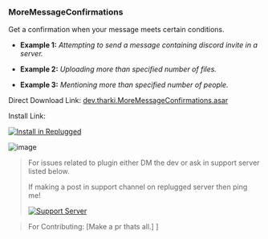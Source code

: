 ### MoreMessageConfirmations

Get a confirmation when your message meets certain conditions.

- **Example 1:** *Attempting to send a message containing discord invite in a server.*

- **Example 2:** *Uploading more than specified number of files.*

- **Example 3:** *Mentioning more than specified number of people.*

Direct Download Link: [dev.tharki.MoreMessageConfirmations.asar](https://github.com/Tharki-God/MoreMessageConfirmations/releases/latest/download/dev.tharki.MoreMessageConfirmations.asar)

Install Link:


[![Install in Replugged](https://img.shields.io/badge/-Install%20in%20Replugged-blue?style=for-the-badge&logo=none)](https://replugged.dev/install?identifier=dev.tharki.MoreMessageConfirmations)


![image](https://tharki-god.github.io/files-random-host/bdpluginsassets/confirmation.png)

> For issues related to plugin either DM the dev or ask in support server listed below.
>
>If making a post in support channel on replugged server then ping me!
>
> [![Support Server](https://discordapp.com/api/guilds/919649417005506600/widget.png?style=banner3)](https://discord.gg/SgKSKyh9gY)

> For Contributing: [Make a pr thats all.]
]
